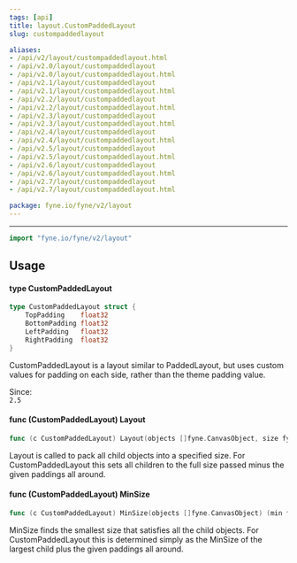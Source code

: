 ```yaml
---
tags: [api]
title: layout.CustomPaddedLayout
slug: custompaddedlayout

aliases:
- /api/v2/layout/custompaddedlayout.html
- /api/v2.0/layout/custompaddedlayout
- /api/v2.0/layout/custompaddedlayout.html
- /api/v2.1/layout/custompaddedlayout
- /api/v2.1/layout/custompaddedlayout.html
- /api/v2.2/layout/custompaddedlayout
- /api/v2.2/layout/custompaddedlayout.html
- /api/v2.3/layout/custompaddedlayout
- /api/v2.3/layout/custompaddedlayout.html
- /api/v2.4/layout/custompaddedlayout
- /api/v2.4/layout/custompaddedlayout.html
- /api/v2.5/layout/custompaddedlayout
- /api/v2.5/layout/custompaddedlayout.html
- /api/v2.6/layout/custompaddedlayout
- /api/v2.6/layout/custompaddedlayout.html
- /api/v2.7/layout/custompaddedlayout
- /api/v2.7/layout/custompaddedlayout.html

package: fyne.io/fyne/v2/layout
---
```



---
```go
import "fyne.io/fyne/v2/layout"
```

## Usage

#### type CustomPaddedLayout

```go
type CustomPaddedLayout struct {
	TopPadding    float32
	BottomPadding float32
	LeftPadding   float32
	RightPadding  float32
}
```

CustomPaddedLayout is a layout similar to PaddedLayout, but uses custom values for padding on each side, rather than the theme padding value.


<div class="since">Since: <code>
2.5</code></div>

#### func (CustomPaddedLayout) Layout

```go
func (c CustomPaddedLayout) Layout(objects []fyne.CanvasObject, size fyne.Size)
```
Layout is called to pack all child objects into a specified size. For CustomPaddedLayout this sets all children to the full size passed minus the given paddings all around.

#### func (CustomPaddedLayout) MinSize

```go
func (c CustomPaddedLayout) MinSize(objects []fyne.CanvasObject) (min fyne.Size)
```
MinSize finds the smallest size that satisfies all the child objects. For CustomPaddedLayout this is determined simply as the MinSize of the largest child plus the given paddings all around.
